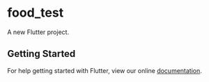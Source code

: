 # food_test

A new Flutter project.

## Getting Started

For help getting started with Flutter, view our online
[documentation](https://flutter.io/).
